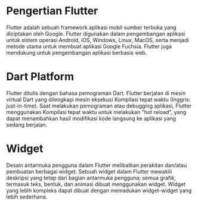 # Pengertian Flutter 
Flutter adalah sebuah framework aplikasi mobil sumber terbuka yang diciptakan oleh Google. Flutter digunakan dalam pengembangan aplikasi untuk sistem operasi Android, iOS, Windows, Linux, MacOS, serta menjadi metode utama untuk membuat aplikasi Google Fuchsia. Flutter juga mendukung untuk pengembangan aplikasi berbasis web.
# Dart Platform
Flutter ditulis dengan bahasa pemograman Dart. Flutter berjalan di mesin virtual Dart yang dilengkapi mesin eksekusi Kompilasi tepat waktu (Inggris: just-in-time). Saat melakukan pemograman atau debugging aplikasi, Flutter menggunakan Kompilasi tepat waktu untuk melakukan "hot reload", yang dapat menambahkan hasil modifikasi kode langsung ke aplikasi yang sedang berjalan.
# Widget
Desain antarmuka pengguna dalam Flutter melibatkan perakitan dan/atau pembuatan berbagai widget. Sebuah widget dalam Flutter mewakili deskripsi yang tetap dari bagian antarmuka pengguna; semua grafik, termasuk teks, bentuk, dan animasi dibuat menggunakan widget. Widget yang lebih kompleks dapat dibuat dengan memadukan widget-widget yang lebih sederhana.